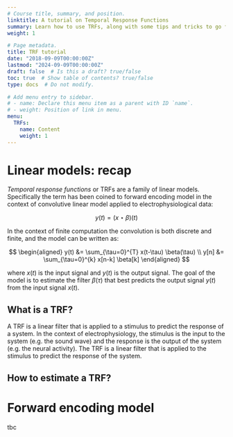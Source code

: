 ```yaml
---
# Course title, summary, and position.
linktitle: A tutorial on Temporal Response Functions
summary: Learn how to use TRFs, along with some tips and tricks to go further, and faster.
weight: 1

# Page metadata.
title: TRF tutorial
date: "2018-09-09T00:00:00Z"
lastmod: "2024-09-09T00:00:00Z"
draft: false  # Is this a draft? true/false
toc: true  # Show table of contents? true/false
type: docs  # Do not modify.

# Add menu entry to sidebar.
# - name: Declare this menu item as a parent with ID `name`.
# - weight: Position of link in menu.
menu:
  TRFs:
    name: Content
    weight: 1
---
```


# Linear models: recap

_Temporal response functions_ or TRFs are a family of linear models. Specifically the term has been coined to forward encoding model in the context of convolutive linear model applied to electrophysiological data:

$$
y(t) = (x \star \beta) (t)
$$

In the context of finite computation the convolution is both discrete and finite, and the model can be written as:

$$
\begin{aligned}
y(t) &= \sum_{\tau=0}^{T} x(t-\tau) \beta(\tau) \\
y[n] &= \sum_{\tau=0}^{k} x[n-k] \beta[k]
\end{aligned}
$$

where $x(t)$ is the input signal and $y(t)$ is the output signal. The goal of the model is to estimate the filter $\beta(\tau)$ that best predicts the output signal $y(t)$ from the input signal $x(t)$.

## What is a TRF?

A TRF is a linear filter that is applied to a stimulus to predict the response of a system. In the context of electrophysiology, the stimulus is the input to the system (e.g. the sound wave) and the response is the output of the system (e.g. the neural activity). The TRF is a linear filter that is applied to the stimulus to predict the response of the system.

## How to estimate a TRF?

# Forward encoding model

tbc
